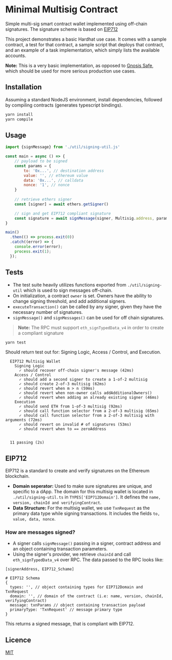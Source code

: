 # Minimal Multisig Contract

Simple multi-sig smart contract wallet implemented using off-chain signatures. The signature scheme is based on [EIP712](https://eips.ethereum.org/EIPS/eip-712)

This project demonstrates a basic Hardhat use case. It comes with a sample contract, a test for that contract, a sample script that deploys that contract, and an example of a task implementation, which simply lists the available accounts.

**Note:** This is a very basic implementation, as opposed to [Gnosis Safe](https://gnosis-safe.io/), which should be used for more serious production use cases.

## Installation

Assuming a standard NodeJS environment, install dependencies, followed by compiling contracts (generates typescript bindings).

```bash
yarn install
yarn compile
```
## Usage

```javascript
import {signMessage} from './util/signing-util.js'

const main = async () => {
    // payload to be signed
    const params = {
        to: '0x...', // destination address
        value: '', // ethereum value
        data: '0x...', // calldata
        nonce: '1', // nonce
    }
    
    // retrieve ethers signer
    const [signer] = await ethers.getSigner()

    // sign and get EIP712 compliant signature
    const signature = await signMessage(signer, Multisig.address, params)
}

main()
  .then(() => process.exit(0))
  .catch((error) => {
    console.error(error);
    process.exit(1);
  });
```

## Tests

- The test suite heavily utilizes functions exported from `./util/signing-util` which is used to sign messages off-chain.
- On initialization, a contract `owner` is set. Owners have the ability to change signing threshold, and add additional signers.
- `executeTransaction()` can be called by any signer, given they have the necessary number of signatures.
- `signMessage()` and `signMessages()` can be used for off chain signatures.

> **Note:** The RPC must support `eth_signTypedData_v4` in order to create a compliant signature

```bash
yarn test
```
Should return test out for: Signing Logic, Access / Control, and Execution.

```
  EIP712 Multisig Wallet
    Signing Logic
      ✓ should recover off-chain signer's message (42ms)
    Access / Control
      ✓ should add a second signer to create a 1-of-2 multisig
      ✓ should create 2-of-3 multisig (62ms)
      ✓ should revert when m > n (59ms)
      ✓ should revert when non-owner calls addAdditionalOwners()
      ✓ should revert when adding an already existing signer (46ms)
    Execution
      ✓ should send ETH from 1-of-3 multisig (92ms)
      ✓ should call function selector from a 2-of-3 multisig (65ms)
      ✓ should call function selector from a 2-of-3 multisig with arguments (72ms)
      ✓ should revert on invalid # of signatures (53ms)
      ✓ should revert when to == zeroAddress


  11 passing (2s)
```

## EIP712

EIP712 is a standard to create and verify signatures on the Ethereum blockchain.

- **Domain seperator:** Used to make sure signatures are unique, and specific to a dApp. The domain for this multisig wallet is located in `./util/signing-util.ts` in `TYPES['EIP712Domain']`. It defines the `name, version, chainId and verifyingContract`.
- **Data Structure:** For the multisig wallet, we use `TxnRequest` as the primary data type while signing transactions. It includes the fields `to, value, data, nonce`.

### How are messages signed?

- A signer calls `signMessage()` passing in a signer, contract address and an object containing transaction parameters.
- Using the signer's provider, we retrieve `chainId` and call `eth_signTypedData_v4` over RPC. The data passed to the RPC looks like:

```
[signerAddress, EIP712_Schame]

# EIP712 Schema
{
  types: '', // object containing types for EIP712Domain and TxnRequest
  domain: '', // domain of the contract (i.e: name, version, chainId, verifyingContract)
  message: txnParams // object containing transaction payload
  primaryType: 'TxnRequest' // message primary type 
}
```

This returns a signed message, that is compliant with EIP712.




## Licence
[MIT](https://choosealicense.com/licenses/mit/)
